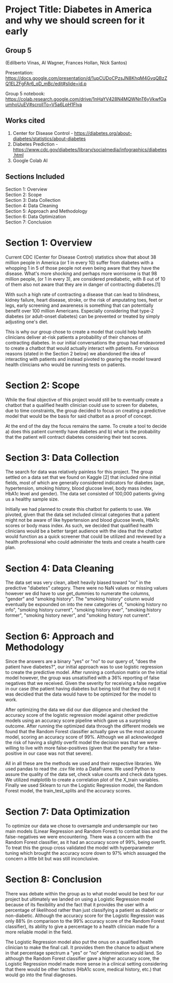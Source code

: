 
# Project Title: Diabetes in America and why we should screen for it early
## Group 5 
(Edilberto Vinas, Al Wagner, Frances Hollan, Nick Santos)

Presentation: https://docs.google.com/presentation/d/1upCUDoCPzsJN8KhqM4GvqQBzZQ1ELZFgFAr6_qD_mBc/edit#slide=id.p

Group 5 notebook: https://colab.research.google.com/drive/1nHaYV428N4MQWNnT6yVkwfOaumhoUuEV#scrollTo=V5a6LpH1Flva

## Works cited
1. Center for Disease Control - https://diabetes.org/about-diabetes/statistics/about-diabetes
2. Diabetes Prediction - https://www.cdc.gov/diabetes/library/socialmedia/infographics/diabetes.html
3. Google Colab AI

## Sections Included
Section 1: Overview<br>
Section 2: Scope<br>
Section 3: Data Collection<br>
Section 4: Data Cleaning<br>
Section 5: Approach and Methodology<br>
Section 6: Data Optimization<br>
Section 7: Conclusion<br>

# Section 1: Overview
Current CDC (Center for Disease Control) statistics show that about 38 million people in America (or 1 in every 10) suffer from diabetes with a whopping 1 in 5 of those people not even being aware that they have the disease. What's more shocking and perhaps more worrisome is that 98 million people, (or 1 in every 3), are considered prediabetic, with 8 out of 10 of them also not aware that they are in danger of contracting diabetes.[1]

With such a high rate of contracting a disease that can lead to blindness, kidney failure, heart disease, stroke, or the risk of amputating toes, feet or legs, early screening and awareness is something that can potentially benefit over 100 million Americans. Especially considering that type-2 diabetes (or adult-onset diabetes) can be prevented or treated by simply adjusting one's diet.

This is why our group chose to create a model that could help health clinicians deliver at-risk patients a probability of their chances of contracting diabetes. In our initial conversations the group had endeavored to create a chatbot that would actually interact with patients. For various reasons (stated in the Section 2 below) we abandoned the idea of interacting with patients and instead pivoted to gearing the model toward health clinicians who would be running tests on patients.

# Section 2: Scope
While the final objective of this project would still be to eventually create a chatbot that a qualified health clinician could use to screen for diabetes, due to time constraints, the group decided to focus on creating a predictive model that would be the basis for said chatbot as a proof of concept.

At the end of the day the focus remains the same. To create a tool to decide a) does this patient currently have diabetes and b) what is the probability that the patient will contract diabetes considering their test scores.

# Section 3: Data Collection
The search for data was relatively painless for this project. The group settled on a data set that we found on Kaggle [2] that included nine initial fields, most of which are generally considered indicators for diabetes (age, hypertension, smoking history, blood glucose level, body mass index, HbA1c level and gender). The data set consisted of 100,000 patients giving us a healthy sample size. 

Initially we had planned to create this chatbot for patients to use. We pivoted, given that the data set included clinical categories that a patient might not be aware of like hypertension and blood glucose levels, HbA1c scores or body mass index. As such, we decided that qualified health clinicians would be a better target audience with the idea that the chatbot would function as a quick screener that could be utilized and reviewed by a health professional who could administer the tests and create a health care plan.

# Section 4: Data Cleaning
The data set was very clean, albeit heavily biased toward "no" in the predictive "diabetes" category. There were no NaN values or missing values however we did have to use get_dummies to numerate the columns, "gender" and "smoking history". The "smoking history" column would eventually be expounded on into the new categories of, "smoking history no info", "smoking history current", "smoking history ever", "smoking history former", "smoking history never", and "smoking history not current".

# Section 6: Approach and Methodology
Since the answers are a binary "yes" or "no" to our query of, "does the patient have diabetes?", our initial approach was to use logistic regression to create the predictive model. After running a confusion matrix on the initial model however, the group was unsatisified with a 36% reporting of false negatives that we received. Given the severity for receiving a false negative in our case (the patient having diabetes but being told that they do not) it was decidied that the data would have to be optimized for the model to work.

After optimizing the data we did our due diligence and checked the accuracy score of the logistic regression model against other predictive models using an accuracy score pipeline which gave us a surprising outcome. After running the optimized data through the different models we found that the Random Forest classifier actually gave us the most accurate model, scoring an accuracy score of 99%. Although we all acknowledged the risk of having a slightly overfit model the decision was that we were willing to live with more false-positives (given that the penalty for a false-positive in our case was not that severe).

All in all these are the methods we used and their respective libraries. We used pandas to read the .csv file into a DataFrame. We used Python to assure the quality of the data set, check value counts and check data types. We utilized matplotlib to create a correlation plot of the X_train variables. Finally we used Sklearn to run the Logistic Regression model, the Random Forest model, the train_test_splits and the accuracy scores.

# Section 7: Data Optimization
To optimize our data we chose to oversample and undersample our two main models (Linear Regression and Random Forest) to combat bias and the false-negatives we were encountering. There was a concern with the Random Forest classifier, as it had an accuracy score of 99%, being overfit. To treat this the group cross validated the model with hyperparameter tuning which brought the accuracy score down to 97% which assuaged the concern a little bit but was still inconclusive.

# Section 8: Conclusion
There was debate within the group as to what model would be best for our project but ultimately we landed on using a Logistic Regression model because of its flexibility and the fact that it provides the user with a percentage of likelihood rather than just classifying a patient as diabetic or non-diabetic. Although the accuracy score for the Logistic Regression was only 88% (in comparison to the 99% accuracy score of the Random Forest classifier), its ability to give a percentage to a health clinician made for a more reliable model in the field.

The Logistic Regression model also put the onus on a qualified health clinician to make the final call. It provides them the chance to adjust where in that percentage spectrum a "yes" or "no" determination would land. So although the Random Forest classifier gave a higher accuracy score, the Logistic Regression model made more sense in a clinical setting considering that there would be other factors (HbA1c score, medical history, etc.) that would go into the final diagnoses.
